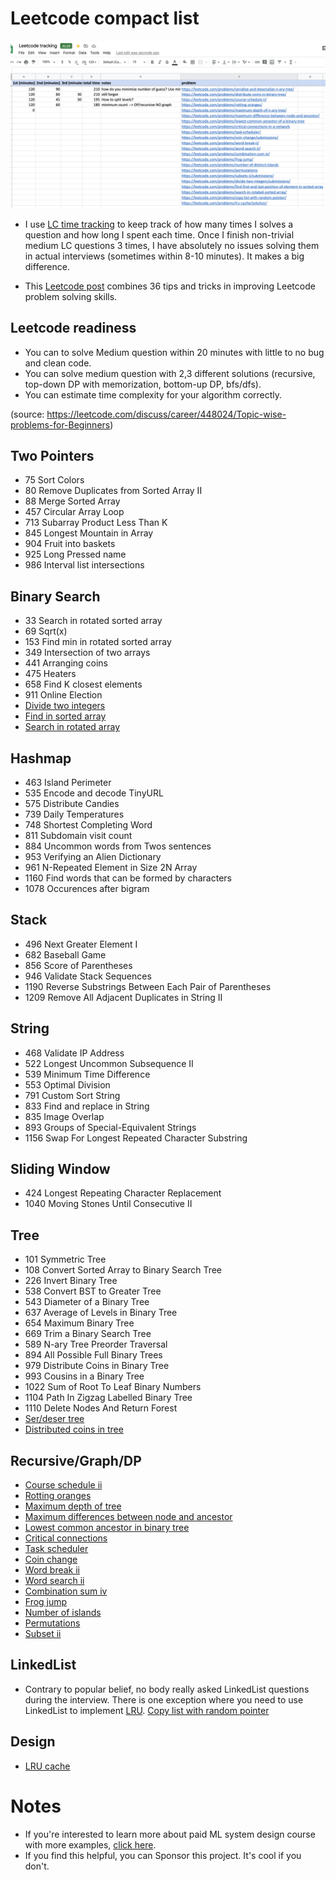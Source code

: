 
# Leetcode compact list
[<img src="images/LC.png">](https://docs.google.com/spreadsheets/d/1RCb1dVQCLmtOGlJ5J-NJ5pIC7Tda-N2U/edit#gid=274831950)

* I use [LC time tracking](https://docs.google.com/spreadsheets/d/1RCb1dVQCLmtOGlJ5J-NJ5pIC7Tda-N2U/edit#gid=274831950) to keep track of how many times I solves a question and how long I spent each time. Once I finish non-trivial medium LC questions 3 times, I have absolutely no issues solving them in actual interviews (sometimes within 8-10 minutes). It makes a big difference.

* This [Leetcode post](https://leetcode.com/discuss/general-discussion/665604/important-and-useful-links-from-all-over-the-leetcode/659097) combines 36 tips and tricks in improving Leetcode problem solving skills. 



## Leetcode readiness
* You can to solve Medium question within 20 minutes with little to no bug and clean code. 
* You can solve medium question with 2,3 different solutions (recursive, top-down DP with memorization, bottom-up DP, bfs/dfs). 
* You can estimate time complexity for your algorithm correctly. 

(source: https://leetcode.com/discuss/career/448024/Topic-wise-problems-for-Beginners)
## Two Pointers
* 75 Sort Colors
* 80 Remove Duplicates from Sorted Array II
* 88 Merge Sorted Array
* 457 Circular Array Loop
* 713 Subarray Product Less Than K
* 845 Longest Mountain in Array
* 904 Fruit into baskets
* 925 Long Pressed name
* 986 Interval list intersections
## Binary Search
* 33 Search in rotated sorted array
* 69 Sqrt(x)
* 153 Find min in rotated sorted array
* 349 Intersection of two arrays
* 441 Arranging coins
* 475 Heaters
* 658 Find K closest elements
* 911 Online Election
* [Divide two integers](https://leetcode.com/problems/divide-two-integers/submissions/)
* [Find in sorted array](https://leetcode.com/problems/find-first-and-last-position-of-element-in-sorted-array)
* [Search in rotated array](https://leetcode.com/problems/search-in-rotated-sorted-array/)

## Hashmap
* 463 Island Perimeter
* 535 Encode and decode TinyURL
* 575 Distribute Candies
* 739 Daily Temperatures
* 748 Shortest Completing Word
* 811 Subdomain visit count
* 884 Uncommon words from Twos sentences
* 953 Verifying an Alien Dictionary
* 961 N-Repeated Element in Size 2N Array
* 1160 Find words that can be formed by characters
* 1078 Occurences after bigram
## Stack
* 496 Next Greater Element I
* 682 Baseball Game
* 856 Score of Parentheses
* 946 Validate Stack Sequences
* 1190 Reverse Substrings Between Each Pair of Parentheses
* 1209 Remove All Adjacent Duplicates in String II
## String
* 468 Validate IP Address
* 522 Longest Uncommon Subsequence II
* 539 Minimum Time Difference
* 553 Optimal Division
* 791 Custom Sort String
* 833 Find and replace in String
* 835 Image Overlap
* 893 Groups of Special-Equivalent Strings
* 1156 Swap For Longest Repeated Character Substring
## Sliding Window
* 424 Longest Repeating Character Replacement
* 1040 Moving Stones Until Consecutive II
## Tree
* 101 Symmetric Tree
* 108 Convert Sorted Array to Binary Search Tree
* 226 Invert Binary Tree
* 538 Convert BST to Greater Tree
* 543 Diameter of a Binary Tree
* 637 Average of Levels in Binary Tree
* 654 Maximum Binary Tree
* 669 Trim a Binary Search Tree
* 589 N-ary Tree Preorder Traversal
* 894 All Possible Full Binary Trees
* 979 Distribute Coins in Binary Tree
* 993 Cousins in a Binary Tree
* 1022 Sum of Root To Leaf Binary Numbers
* 1104 Path In Zigzag Labelled Binary Tree
* 1110 Delete Nodes And Return Forest
* [Ser/deser tree](https://leetcode.com/problems/serialize-and-deserialize-n-ary-tree/)
* [Distributed coins in tree](https://leetcode.com/problems/distribute-coins-in-binary-tree/)

## Recursive/Graph/DP
* [Course schedule ii](https://leetcode.com/problems/course-schedule-ii/)
* [Rotting oranges](https://leetcode.com/problems/rotting-oranges/)
* [Maximum depth of tree](https://leetcode.com/problems/maximum-depth-of-n-ary-tree/)
* [Maximum differences between node and ancestor](https://leetcode.com/problems/maximum-difference-between-node-and-ancestor/)
* [Lowest common ancestor in binary tree](https://leetcode.com/problems/lowest-common-ancestor-of-a-binary-tree)
* [Critical connections](https://leetcode.com/problems/critical-connections-in-a-network)
* [Task scheduler](https://leetcode.com/problems/task-scheduler/)
* [Coin change](https://leetcode.com/problems/coin-change/submissions/)
* [Word break ii](https://leetcode.com/problems/word-break-ii/)
* [Word search ii](https://leetcode.com/problems/word-search-ii/)
* [Combination sum iv](https://leetcode.com/problems/combination-sum-iv/)
* [Frog jump](https://leetcode.com/problems/frog-jump/)
* [Number of islands](https://leetcode.com/problems/number-of-distinct-islands)
* [Permutations](https://leetcode.com/problems/permutations)
* [Subset ii](https://leetcode.com/problems/subsets-ii/submissions/)


## LinkedList
* Contrary to popular belief, no body really asked LinkedList questions during the interview. There is one exception where you need to use LinkedList to implement [LRU](https://leetcode.com/problems/lru-cache/). [Copy list with random pointer](https://leetcode.com/problems/copy-list-with-random-pointer/)

## Design
* [LRU cache](https://leetcode.com/problems/lru-cache/solution/)



# Notes
* If you're interested to learn more about paid ML system design course with more examples, [click here](course.md).
* If you find this helpful, you can Sponsor this project. It's cool if you don't. 
